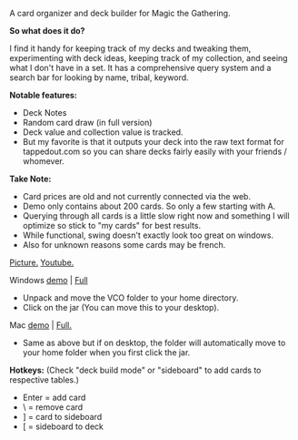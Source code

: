 A card organizer and deck builder for Magic the Gathering.

**So what does it do?**

I find it handy for keeping track of my decks and tweaking them, experimenting with deck ideas, keeping track of my collection, and seeing what I don't have in a set. It has a comprehensive query system and a search bar for looking by name, tribal, keyword.

**Notable features:**
- Deck Notes
- Random card draw (in full version)
- Deck value and collection value is tracked.
- But my favorite is that it outputs your deck into the raw text format for tappedout.com so you can share decks fairly easily with your friends / whomever.

**Take Note:**

- Card prices are old and not currently connected via the web.
- Demo only contains about 200 cards. So only a few starting with A.
- Querying through all cards is a little slow right now and something I will optimize so stick to "my cards" for best results.
- While functional, swing doesn't exactly look too great on windows.
- Also for unknown reasons some cards may be french.


<a href="http://i.imgur.com/4Sh8rBx.png" rel="nofollow" target="_blank">Picture.</a> <a href="http://www.youtube.com/watch?v=IFpPBQsTcFo&feature=youtu.be" rel="nofollow" target="_blank">Youtube.</a>

Windows <a href="https://dl.dropboxusercontent.com/s/79iwezw9q6nf9k3/WindowsDemo.zip?dl=1&token_hash=AAFoeYnTwoT6TbSsW0Qehqm3-fLbQ1quPoNfb90cHJjSag"> 
demo</a> | <a href="https://dl.dropboxusercontent.com/s/fpeg9z28seyafrq/VCO.zip?dl=1&token_hash=AAE3i-QXBQRjgTLeCf8KyhdPN5F50TdTWP-FEbiUi4JOsA">
Full</a>
- Unpack and move the VCO folder to your home directory.
- Click on the jar (You can move this to your desktop).

Mac <a href="https://dl.dropboxusercont   ent.com/s/g4e9r90k1lsmeeh/Demo.zip?dl=1&token_hash=AAF-1OewSQhskTMSAzYapn_0-Kj0qhNKaJ2Zp0bRb2Mtqw">
demo</a> | <a href="https://dl-web.dropbox.com/get/VCO.zip?w=AACM9uKaoz7t9jwWAYN-qN8Bbni_fsRUZwDvVCSj5H7vhQ&dl=1">
Full.</a>
- Same as above but if on desktop, the folder will automatically move to your home folder when you first click the jar.

**Hotkeys:** (Check "deck build mode" or "sideboard" to add cards to respective tables.)

- Enter = add card
- \ = remove card
- ] = card to sideboard
- [ = sideboard to deck
